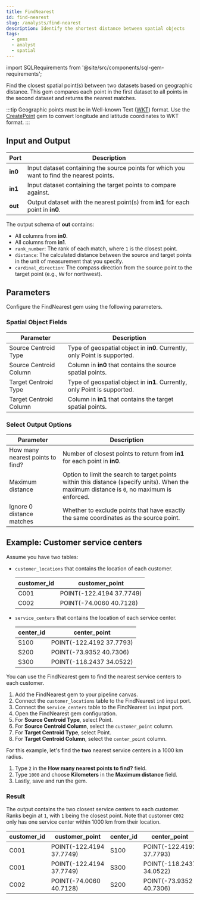 ```yaml
---
title: FindNearest
id: find-nearest
slug: /analysts/find-nearest
description: Identify the shortest distance between spatial objects
tags:
  - gems
  - analyst
  - spatial
---
```


import SQLRequirements from '@site/src/components/sql-gem-requirements';

<SQLRequirements
  execution_engine="SQL Warehouse"
  sql_package_name="ProphecyDatabricksSqlSpatial"
  sql_package_version="0.0.3+"
/>

Find the closest spatial point(s) between two datasets based on geographic distance. This gem compares each point in the first dataset to all points in the second dataset and returns the nearest matches.

:::tip
Geographic points must be in Well-known Text ([WKT](https://en.wikipedia.org/wiki/Well-known_text_representation_of_geometry)) format. Use the [CreatePoint](/analysts/create-point) gem to convert longitude and latitude coordinates to WKT format.
:::

## Input and Output

| Port    | Description                                                                               |
| ------- | ----------------------------------------------------------------------------------------- |
| **in0** | Input dataset containing the source points for which you want to find the nearest points. |
| **in1** | Input dataset containing the target points to compare against.                            |
| **out** | Output dataset with the nearest point(s) from **in1** for each point in **in0**.          |

The output schema of **out** contains:

- All columns from **in0**.
- All columns from **in1**.
- `rank_number`: The rank of each match, where `1` is the closest point.
- `distance`: The calculated distance between the source and target points in the unit of measurement that you specify.
- `cardinal_direction`: The compass direction from the source point to the target point (e.g., `NW` for northwest).

## Parameters

Configure the FindNearest gem using the following parameters.

### Spatial Object Fields

| Parameter              | Description                                                               |
| ---------------------- | ------------------------------------------------------------------------- |
| Source Centroid Type   | Type of geospatial object in **in0**. Currently, only Point is supported. |
| Source Centroid Column | Column in **in0** that contains the source spatial points.                |
| Target Centroid Type   | Type of geospatial object in **in1**. Currently, only Point is supported. |
| Target Centroid Column | Column in **in1** that contains the target spatial points.                |

### Select Output Options

| Parameter                        | Description                                                                                                                                 |
| -------------------------------- | ------------------------------------------------------------------------------------------------------------------------------------------- |
| How many nearest points to find? | Number of closest points to return from **in1** for each point in **in0**.                                                                  |
| Maximum distance                 | Option to limit the search to target points within this distance (specify units). When the maximum distance is `0`, no maximum is enforced. |
| Ignore 0 distance matches        | Whether to exclude points that have exactly the same coordinates as the source point.                                                       |

## Example: Customer service centers

Assume you have two tables:

- `customer_locations` that contains the location of each customer.

  <div class="table-example">

  | customer_id | customer_point           |
  | ----------- | ------------------------ |
  | C001        | POINT(-122.4194 37.7749) |
  | C002        | POINT(-74.0060 40.7128)  |

  </div>

- `service_centers` that contains the location of each service center.

  <div class="table-example">

  | center_id | center_point             |
  | --------- | ------------------------ |
  | S100      | POINT(-122.4192 37.7793) |
  | S200      | POINT(-73.9352 40.7306)  |
  | S300      | POINT(-118.2437 34.0522) |

  </div>

You can use the FindNearest gem to find the nearest service centers to each customer.

1. Add the FindNearest gem to your pipeline canvas.
1. Connect the `customer_locations` table to the FindNearest `in0` input port.
1. Connect the `service_centers` table to the FindNearest `in1` input port.
1. Open the FindNearest gem configuration.
1. For **Source Centroid Type**, select Point.
1. For **Source Centroid Column**, select the `customer_point` column.
1. For **Target Centroid Type**, select Point.
1. For **Target Centroid Column**, select the `center_point` column.

For this example, let's find the **two** nearest service centers in a 1000 km radius.

1. Type `2` in the **How many nearest points to find?** field.
1. Type `1000` and choose **Kilometers** in the **Maximum distance** field.
1. Lastly, save and run the gem.

### Result

The output contains the two closest service centers to each customer. Ranks begin at `1`, with `1` being the closest point. Note that customer `C002` only has one service center within 1000 km from their location.

<div class="table-example">

| customer_id | customer_point           | center_id | center_point             | rank_number | distanceKilometers  | cardinal_direction |
| ----------- | ------------------------ | --------- | ------------------------ | ----------- | ------------------- | ------------------ |
| C001        | POINT(-122.4194 37.7749) | S100      | POINT(-122.4192 37.7793) | 1           | 0.48957333464416436 | N                  |
| C001        | POINT(-122.4194 37.7749) | S300      | POINT(-118.2437 34.0522) | 2           | 559.1205770615533   | SE                 |
| C002        | POINT(-74.0060 40.7128)  | S200      | POINT(-73.9352 40.7306)  | 1           | 6.286267237667312   | E                  |

</div>
